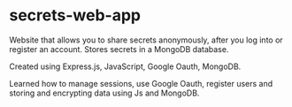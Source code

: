 # secrets-web-app

Website that allows you to share secrets anonymously, after you log into or register an account. Stores secrets in a MongoDB database.

Created using Express.js, JavaScript, Google Oauth, MongoDB.

Learned how to manage sessions, use Google Oauth, register users and storing and encrypting data using Js and MongoDB.
